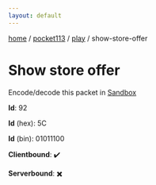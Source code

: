 ```yaml
---
layout: default
---
```


[home](/)  /  [pocket113](/protocol/pocket113)  /  [play](/protocol/pocket113/play)  /  show-store-offer

# Show store offer

Encode/decode this packet in [Sandbox](../../../sandbox/pocket113#Play.ShowStoreOffer)

**Id**: 92

**Id** (hex): 5C

**Id** (bin): 01011100

**Clientbound**: ✔️

**Serverbound**: ✖️
